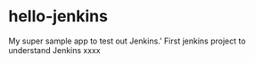 hello-jenkins
=============

My super sample app to test out Jenkins.'
First jenkins project to understand Jenkins xxxx
